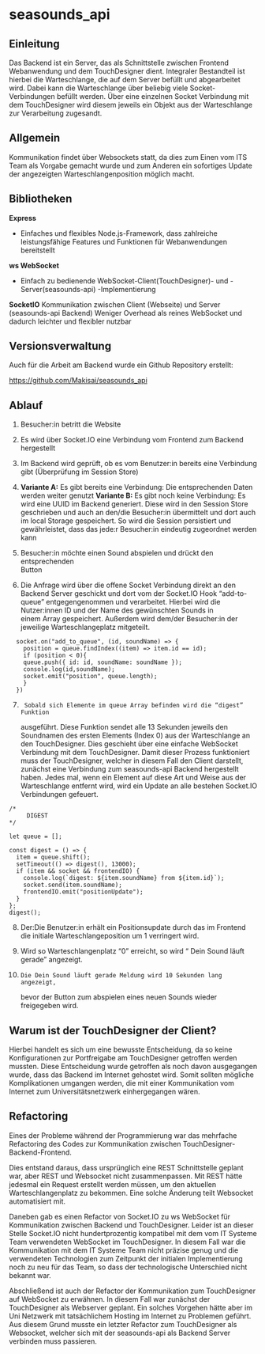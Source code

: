 # seasounds_api

## Einleitung
Das Backend ist ein Server, das als Schnittstelle zwischen Frontend Webanwendung und dem TouchDesigner dient. Integraler Bestandteil ist hierbei die Warteschlange, die auf dem Server befüllt und abgearbeitet wird. Dabei kann die Warteschlange über beliebig viele Socket-Verbindungen befüllt werden. Über eine einzelnen Socket Verbindung mit dem TouchDesigner wird diesem jeweils ein Objekt aus der Warteschlange zur Verarbeitung zugesandt.

## Allgemein
Kommunikation findet über Websockets statt, da dies zum Einen vom ITS Team als Vorgabe gemacht wurde und zum Anderen ein sofortiges Update der angezeigten Warteschlangenposition möglich macht.

## Bibliotheken
**Express**
- Einfaches und flexibles Node.js-Framework, dass zahlreiche leistungsfähige Features und Funktionen für Webanwendungen bereitstellt

**ws WebSocket**
- Einfach zu bedienende WebSocket-Client(TouchDesigner)- und -Server(seasounds-api) -Implementierung

**SocketIO**
Kommunikation zwischen Client (Webseite) und Server (seasounds-api Backend)
Weniger Overhead als reines WebSocket und dadurch leichter und flexibler nutzbar


## Versionsverwaltung
Auch für die Arbeit am Backend wurde ein Github Repository erstellt: 

https://github.com/Makisai/seasounds_api

## Ablauf 
1. 	Besucher:in  betritt die Website

2. 	Es wird über Socket.IO eine Verbindung vom Frontend zum Backend
 	hergestellt

3. 	Im Backend wird geprüft, ob es vom Benutzer:in bereits eine Verbindung 
 	gibt (Überprüfung im Session Store)

4. 	**Variante A:** Es gibt bereits eine Verbindung: 
	Die entsprechenden Daten werden weiter genutzt
  	**Variante B:** Es gibt noch keine Verbindung: 
	Es wird eine UUID im Backend generiert. Diese wird in den Session 
 	Store geschrieben und auch an den/die Besucher:in übermittelt und 
 	dort auch im local Storage gespeichert. So wird die Session persistiert 
 	und gewährleistet, dass das jede:r Besucher:in eindeutig zugeordnet 
 	werden kann

5. 	Besucher:in möchte einen Sound abspielen und drückt den entsprechenden  
	Button

6. 	Die Anfrage wird über die offene Socket Verbindung direkt an den Backend 
 	Server geschickt und dort vom der Socket.IO Hook “add-to-queue” 
 	entgegengenommen und verarbeitet. 
	Hierbei wird die Nutzer:innen ID und der Name des gewünschten Sounds in  
 	einem Array gespeichert. Außerdem wird dem/der Besucher:in der 
 	jeweilige Warteschlangeplatz mitgeteilt.

```
  socket.on("add_to_queue", (id, soundName) => {
    position = queue.findIndex((item) => item.id == id);
    if (position < 0){
    queue.push({ id: id, soundName: soundName });
    console.log(id,soundName);
    socket.emit("position", queue.length);
    }
  })
```

7.  	Sobald sich Elemente im queue Array befinden wird die “digest” Funktion 
 	ausgeführt. Diese Funktion sendet alle 13 Sekunden jeweils den 
 	Soundnamen des ersten Elements (Index 0) aus der Warteschlange an den 
 	TouchDesigner. Dies geschieht über eine einfache WebSocket Verbindung mit 
 	dem TouchDesigner. Damit dieser Prozess funktioniert muss der
 	TouchDesigner, welcher in diesem Fall den Client darstellt, zunächst eine Verbindung zum seasounds-api Backend hergestellt haben. 
 	Jedes mal, wenn ein Element auf diese Art und Weise aus der Warteschlange entfernt wird, wird ein Update an alle bestehen Socket.IO 
 	Verbindungen gefeuert.

```
/*
     DIGEST
*/

let queue = [];

const digest = () => {
  item = queue.shift();
  setTimeout(() => digest(), 13000);
  if (item && socket && frontendIO) {
    console.log(`digest: ${item.soundName} from ${item.id}`);
    socket.send(item.soundName);
    frontendIO.emit("positionUpdate");
  }
};
digest();
```

8.	Der:Die Benutzer:in erhält ein Positionsupdate durch das im Frontend die initiale 
	Warteschlangeposition um 1 verringert wird.

9. 	Wird so Warteschlangenplatz  “0” erreicht, so wird “ Dein Sound läuft gerade” 
	angezeigt.

10.  	Die Dein Sound läuft gerade Meldung wird 10 Sekunden lang angezeigt, 
 	bevor der Button zum abspielen eines neuen Sounds wieder freigegeben wird.


## Warum ist der TouchDesigner der Client?
Hierbei handelt es sich um eine bewusste Entscheidung, da so keine Konfigurationen zur Portfreigabe am TouchDesigner getroffen werden mussten.
Diese Entscheidung wurde getroffen als noch davon ausgegangen wurde, dass das Backend im Internet gehostet wird. Somit sollten mögliche Komplikationen umgangen werden, die mit einer Kommunikation vom Internet zum Universitätsnetzwerk einhergegangen wären. 

## Refactoring
Eines der Probleme während der Programmierung war das mehrfache Refactoring des Codes zur Kommunikation zwischen TouchDesigner-Backend-Frontend. 

Dies entstand daraus, dass ursprünglich eine REST Schnittstelle geplant war, aber REST und Websocket nicht zusammenpassen. Mit REST hätte jedesmal ein Request erstellt werden müssen, um den aktuellen Warteschlangenplatz zu bekommen. Eine solche Änderung teilt Websocket automatisiert mit. 

Daneben gab es einen Refactor von Socket.IO zu ws WebSocket für Kommunikation zwischen Backend und TouchDesigner. Leider ist an dieser Stelle Socket.IO nicht hundertprozentig kompatibel mit dem vom IT Systeme Team verwendeten WebSocket im TouchDesigner. In diesem Fall war die Kommunikation mit dem IT Systeme Team nicht präzise genug und die verwendeten Technologien zum Zeitpunkt der initialen Implementierung noch zu neu für das Team, so dass der technologische Unterschied nicht bekannt war.

Abschließend ist auch der Refactor der Kommunikation zum TouchDesigner auf WebSocket zu erwähnen. In diesem Fall war zunächst der TouchDesigner als Webserver geplant. Ein solches Vorgehen hätte aber im Uni Netzwerk mit tatsächlichem Hosting im Internet zu Problemen geführt. Aus diesem Grund musste ein letzter Refactor zum TouchDesigner als Websocket, welcher sich mit der seasounds-api als Backend Server verbinden muss passieren.
